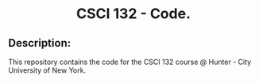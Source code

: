# <center> CSCI 132 - Code.

## Description:
This repository contains the code for the CSCI 132 course @ Hunter - City University of New York.